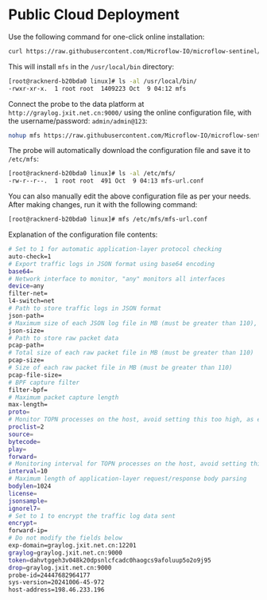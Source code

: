 # Public Cloud Deployment

Use the following command for one-click online installation:

```bash
curl https://raw.githubusercontent.com/Microflow-IO/microflow-sentinel/refs/heads/main/mfs-install.sh | bash -x
```

This will install `mfs` in the `/usr/local/bin` directory:

```bash
[root@racknerd-b20bda0 linux]# ls -al /usr/local/bin/
-rwxr-xr-x.  1 root root  1409223 Oct  9 04:12 mfs
```

Connect the probe to the data platform at `http://graylog.jxit.net.cn:9000/` using the online configuration file, with the username/password: `admin/admin@123`:

```bash
nohup mfs https://raw.githubusercontent.com/Microflow-IO/microflow-sentinel/refs/heads/main/linux/mfs.conf &
```

The probe will automatically download the configuration file and save it to `/etc/mfs`:

```bash
[root@racknerd-b20bda0 linux]# ls -al /etc/mfs/
-rw-r--r--.  1 root root  491 Oct  9 04:13 mfs-url.conf
```

You can also manually edit the above configuration file as per your needs. After making changes, run it with the following command:

```bash
[root@racknerd-b20bda0 linux]# mfs /etc/mfs/mfs-url.conf
```

Explanation of the configuration file contents:

```bash
# Set to 1 for automatic application-layer protocol checking
auto-check=1
# Export traffic logs in JSON format using base64 encoding
base64=
# Network interface to monitor, "any" monitors all interfaces
device=any
filter-net=
l4-switch=net
# Path to store traffic logs in JSON format
json-path=
# Maximum size of each JSON log file in MB (must be greater than 110), fixed at 50MB per file
json-size=
# Path to store raw packet data
pcap-path=
# Total size of each raw packet file in MB (must be greater than 110)
pcap-size=
# Size of each raw packet file in MB (must be greater than 110)
pcap-file-size=
# BPF capture filter
filter-bpf=
# Maximum packet capture length
max-length=
proto=
# Monitor TOPN processes on the host, avoid setting this too high, as each process sends data once per minute
proclist=2
source=
bytecode=
play=
forward=
# Monitoring interval for TOPN processes on the host, avoid setting this too high
interval=10
# Maximum length of application-layer request/response body parsing
bodylen=1024
license=
jsonsample=
ignorel7=
# Set to 1 to encrypt the traffic log data sent
encrypt=
forward-ip=
# Do not modify the fields below
exp-domain=graylog.jxit.net.cn:12201
graylog=graylog.jxit.net.cn:9000
token=dahvtggeh3v048k20dpsnlcfcadc0haogcs9afoluup5o2o9j95
drop=graylog.jxit.net.cn:9000
probe-id=24447682964177
sys-version=20241006-45-972
host-address=198.46.233.196
```

